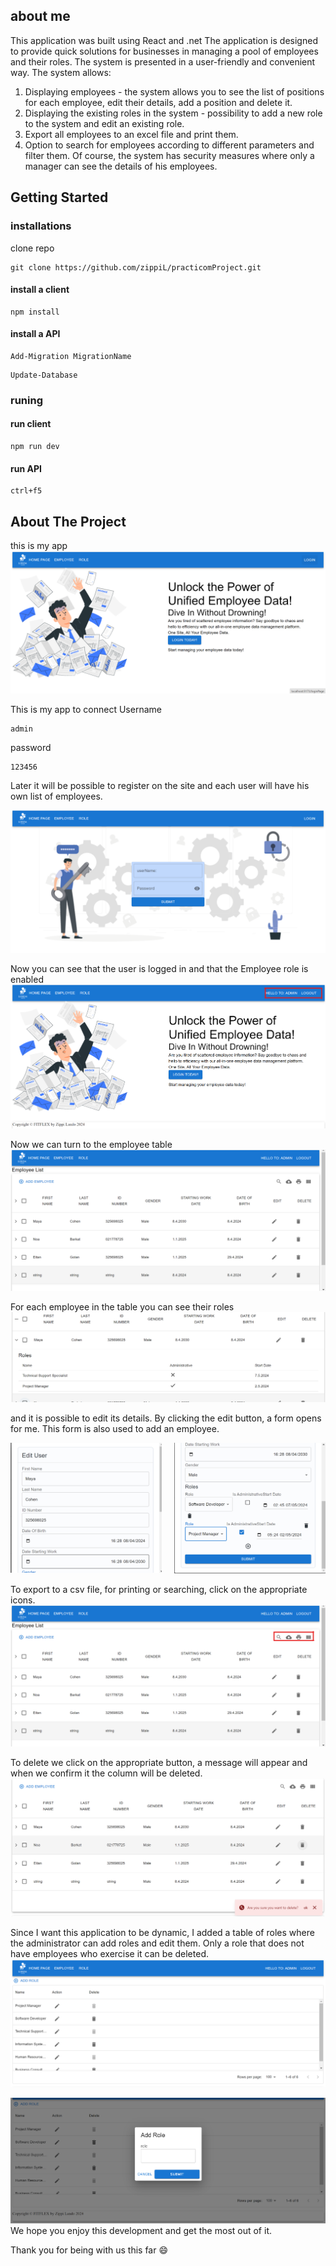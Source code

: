 
## about me
This application was built using React and .net
The application is designed to provide quick solutions for businesses in managing a pool of employees and their roles. The system is presented in a user-friendly and convenient way.
The system allows:
1. Displaying employees - the system allows you to see the list of positions for each employee, edit their details, add a position and delete it.
2. Displaying the existing roles in the system - possibility to add a new role to the system and edit an existing role.
3. Export all employees to an excel file and print them.
4. Option to search for employees according to different parameters and filter them.
Of course, the system has security measures where only a manager can see the details of his employees.
## Getting Started
### installations
clone repo
```
git clone https://github.com/zippiL/practicomProject.git
```
#### install a client
``` 
npm install
```
#### install a API
```
Add-Migration MigrationName
```
```
Update-Database
```
### runing
#### run client
``` 
npm run dev
```
#### run API
```
ctrl+f5
```
## About The Project
this is my app
[![Product Name Screen Shot](https://raw.githubusercontent.com/zippiL/practicomProject/main/workerClient/src/assets/homePage.png)](https://example.com)

This is my app
to connect
Username
```
admin
```
password
```
123456
```
Later it will be possible to register on the site and each user will have his own list of employees.

[![Product Name Screen Shot](https://raw.githubusercontent.com/zippiL/practicomProject/main/workerClient/src/assets/lopinPage.png)](https://example.com)

Now you can see that the user is logged in and that the Employee role is enabled
[![Product Name Screen Shot](https://github.com/zippiL/practicomProject/blob/main/workerClient/src/assets/pageAfterLogin.png?raw=true)](https://example.com)

Now we can turn to the employee table
[![Product Name Screen Shot](https://github.com/zippiL/practicomProject/blob/main/workerClient/src/assets/tableEmployee.png?raw=true)](https://example.com)

For each employee in the table you can see their roles
[![Product Name Screen Shot](https://github.com/zippiL/practicomProject/blob/main/workerClient/src/assets/tableEmployeeRoles.png?raw=true)](https://example.com)

and it is possible to edit its details. By clicking the edit button, a form opens for me.
This form is also used to add an employee.
<div style="display: flex;">
    <div style="flex: 1; margin-right: 10px;">
        <a href="https://example.com">
            <img src="https://github.com/zippiL/practicomProject/blob/main/workerClient/src/assets/form1.png?raw=true" alt="Product Name Screen Shot" style="width: 100%; height: auto;">
        </a>
    </div>
    <div style="flex: 1; margin-left: 10px;">
        <a href="https://example.com">
            <img src="https://github.com/zippiL/practicomProject/blob/main/workerClient/src/assets/form2.png?raw=true" alt="Product Name Screen Shot" style="width: 100%; height: auto;">
        </a>
    </div>
</div>

To export to a csv file, for printing or searching, click on the appropriate icons.
[![Product Name Screen Shot](https://github.com/zippiL/practicomProject/blob/main/workerClient/src/assets/printExcel.png?raw=true)](https://example.com)

To delete we click on the appropriate button, a message will appear and when we confirm it the column will be deleted.
[![Product Name Screen Shot](https://github.com/zippiL/practicomProject/blob/main/workerClient/src/assets/delete.png?raw=true)](https://example.com)

Since I want this application to be dynamic, I added a table of roles where the administrator can add roles and edit them.
Only a role that does not have employees who exercise it can be deleted.
[![Product Name Screen Shot](https://github.com/zippiL/practicomProject/blob/main/workerClient/src/assets/tableRole.png?raw=true)](https://example.com)

[![Product Name Screen Shot](https://github.com/zippiL/practicomProject/blob/main/workerClient/src/assets/formRole.png?raw=true)](https://example.com)
We hope you enjoy this development and get the most out of it.

Thank you for being with us this far :smile: